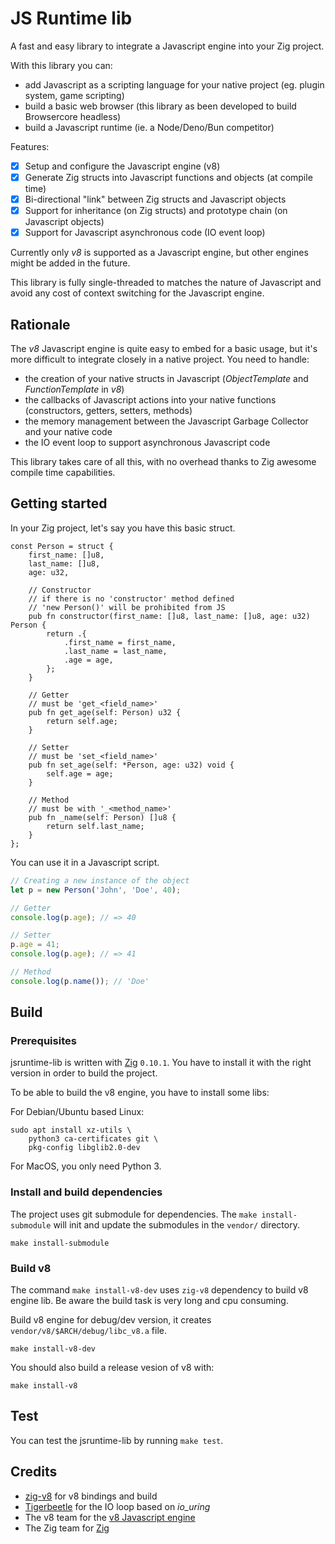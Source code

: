 # JS Runtime lib

A fast and easy library to integrate a Javascript engine into your Zig project.

With this library you can:

- add Javascript as a scripting language for your native project (eg. plugin system, game scripting)
- build a basic web browser (this library as been developed to build Browsercore headless)
- build a Javascript runtime (ie. a Node/Deno/Bun competitor)

Features:

- [x] Setup and configure the Javascript engine (v8)
- [x] Generate Zig structs into Javascript functions and objects (at compile time)
- [x] Bi-directional "link" between Zig structs and Javascript objects
- [x] Support for inheritance (on Zig structs) and prototype chain (on Javascript objects)
- [x] Support for Javascript asynchronous code (IO event loop)

Currently only _v8_ is supported as a Javascript engine, but other engines might be added in the future.

This library is fully single-threaded to matches the nature of Javascript and avoid any cost of context switching for the Javascript engine.

## Rationale

The _v8_ Javascript engine is quite easy to embed for a basic usage, but it's more difficult to integrate closely in a native project. You need to handle:

- the creation of your native structs in Javascript (_ObjectTemplate_ and _FunctionTemplate_ in _v8_)
- the callbacks of Javascript actions into your native functions (constructors, getters, setters, methods)
- the memory management between the Javascript Garbage Collector and your native code
- the IO event loop to support asynchronous Javascript code

This library takes care of all this, with no overhead thanks to Zig awesome compile time capabilities.

## Getting started

In your Zig project, let's say you have this basic struct.

```zig
const Person = struct {
    first_name: []u8,
    last_name: []u8,
    age: u32,

	// Constructor
	// if there is no 'constructor' method defined
	// 'new Person()' will be prohibited from JS
    pub fn constructor(first_name: []u8, last_name: []u8, age: u32) Person {
        return .{
            .first_name = first_name,
            .last_name = last_name,
            .age = age,
        };
    }

    // Getter
	// must be 'get_<field_name>'
    pub fn get_age(self: Person) u32 {
        return self.age;
    }

	// Setter
	// must be 'set_<field_name>'
    pub fn set_age(self: *Person, age: u32) void {
        self.age = age;
    }

	// Method
	// must be with '_<method_name>'
    pub fn _name(self: Person) []u8 {
        return self.last_name;
    }
};
```

You can use it in a Javascript script.

```javascript
// Creating a new instance of the object
let p = new Person('John', 'Doe', 40);

// Getter
console.log(p.age); // => 40

// Setter
p.age = 41;
console.log(p.age); // => 41

// Method
console.log(p.name()); // 'Doe'
```

## Build

### Prerequisites

jsruntime-lib is written with [Zig](https://ziglang.org/) `0.10.1`. You have to
install it with the right version in order to build the project.

To be able to build the v8 engine, you have to install some libs:

For Debian/Ubuntu based Linux:
```
sudo apt install xz-utils \
    python3 ca-certificates git \
    pkg-config libglib2.0-dev
```

For MacOS, you only need Python 3.

### Install and build dependencies

The project uses git submodule for dependencies.
The `make install-submodule` will init and update the submodules in the `vendor/`
directory.

```
make install-submodule
```

### Build v8

The command `make install-v8-dev` uses `zig-v8` dependency to build v8 engine lib.
Be aware the build task is very long and cpu consuming.

Build v8 engine for debug/dev version, it creates
`vendor/v8/$ARCH/debug/libc_v8.a` file.

```
make install-v8-dev
```

You should also build a release vesion of v8 with:

```
make install-v8
```

## Test

You can test the jsruntime-lib by running `make test`.

## Credits

- [zig-v8](https://github.com/fubark/zig-v8/) for v8 bindings and build
- [Tigerbeetle](https://github.com/tigerbeetledb/tigerbeetle/tree/main/src/io) for the IO loop based on _io\_uring_
- The v8 team for the [v8 Javascript engine](https://v8.dev/)
- The Zig team for [Zig](https://ziglang.org/)
